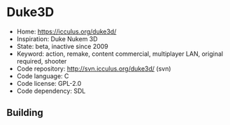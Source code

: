 # Duke3D

- Home: https://icculus.org/duke3d/
- Inspiration: Duke Nukem 3D
- State: beta, inactive since 2009
- Keyword: action, remake, content commercial, multiplayer LAN, original required, shooter
- Code repository: http://svn.icculus.org/duke3d/ (svn)
- Code language: C
- Code license: GPL-2.0
- Code dependency: SDL

## Building
